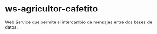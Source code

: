 # ws-agricultor-cafetito
Web Service que permite el intercambio de mensajes entre dos bases de datos. 
